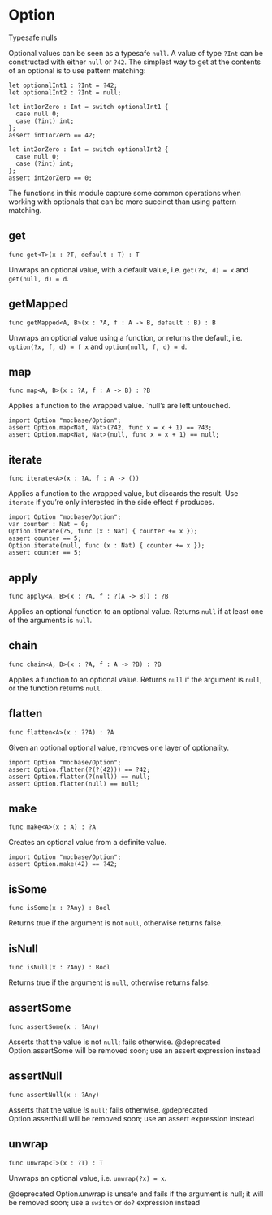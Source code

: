 # Option

Typesafe nulls

Optional values can be seen as a typesafe `null`. A value of type `?Int` can be constructed with either `null` or `?42`. The simplest way to get at the contents of an optional is to use pattern matching:

``` motoko
let optionalInt1 : ?Int = ?42;
let optionalInt2 : ?Int = null;

let int1orZero : Int = switch optionalInt1 {
  case null 0;
  case (?int) int;
};
assert int1orZero == 42;

let int2orZero : Int = switch optionalInt2 {
  case null 0;
  case (?int) int;
};
assert int2orZero == 0;
```

The functions in this module capture some common operations when working with optionals that can be more succinct than using pattern matching.

## get

``` motoko
func get<T>(x : ?T, default : T) : T
```

Unwraps an optional value, with a default value, i.e. `get(?x, d) = x` and `get(null, d) = d`.

## getMapped

``` motoko
func getMapped<A, B>(x : ?A, f : A -> B, default : B) : B
```

Unwraps an optional value using a function, or returns the default, i.e. `option(?x, f, d) = f x` and `option(null, f, d) = d`.

## map

``` motoko
func map<A, B>(x : ?A, f : A -> B) : ?B
```

Applies a function to the wrapped value. \`null’s are left untouched.

``` motoko
import Option "mo:base/Option";
assert Option.map<Nat, Nat>(?42, func x = x + 1) == ?43;
assert Option.map<Nat, Nat>(null, func x = x + 1) == null;
```

## iterate

``` motoko
func iterate<A>(x : ?A, f : A -> ())
```

Applies a function to the wrapped value, but discards the result. Use `iterate` if you’re only interested in the side effect `f` produces.

``` motoko
import Option "mo:base/Option";
var counter : Nat = 0;
Option.iterate(?5, func (x : Nat) { counter += x });
assert counter == 5;
Option.iterate(null, func (x : Nat) { counter += x });
assert counter == 5;
```

## apply

``` motoko
func apply<A, B>(x : ?A, f : ?(A -> B)) : ?B
```

Applies an optional function to an optional value. Returns `null` if at least one of the arguments is `null`.

## chain

``` motoko
func chain<A, B>(x : ?A, f : A -> ?B) : ?B
```

Applies a function to an optional value. Returns `null` if the argument is `null`, or the function returns `null`.

## flatten

``` motoko
func flatten<A>(x : ??A) : ?A
```

Given an optional optional value, removes one layer of optionality.

``` motoko
import Option "mo:base/Option";
assert Option.flatten(?(?(42))) == ?42;
assert Option.flatten(?(null)) == null;
assert Option.flatten(null) == null;
```

## make

``` motoko
func make<A>(x : A) : ?A
```

Creates an optional value from a definite value.

``` motoko
import Option "mo:base/Option";
assert Option.make(42) == ?42;
```

## isSome

``` motoko
func isSome(x : ?Any) : Bool
```

Returns true if the argument is not `null`, otherwise returns false.

## isNull

``` motoko
func isNull(x : ?Any) : Bool
```

Returns true if the argument is `null`, otherwise returns false.

## assertSome

``` motoko
func assertSome(x : ?Any)
```

Asserts that the value is not `null`; fails otherwise. @deprecated Option.assertSome will be removed soon; use an assert expression instead

## assertNull

``` motoko
func assertNull(x : ?Any)
```

Asserts that the value *is* `null`; fails otherwise. @deprecated Option.assertNull will be removed soon; use an assert expression instead

## unwrap

``` motoko
func unwrap<T>(x : ?T) : T
```

Unwraps an optional value, i.e. `unwrap(?x) = x`.

@deprecated Option.unwrap is unsafe and fails if the argument is null; it will be removed soon; use a `switch` or `do?` expression instead

